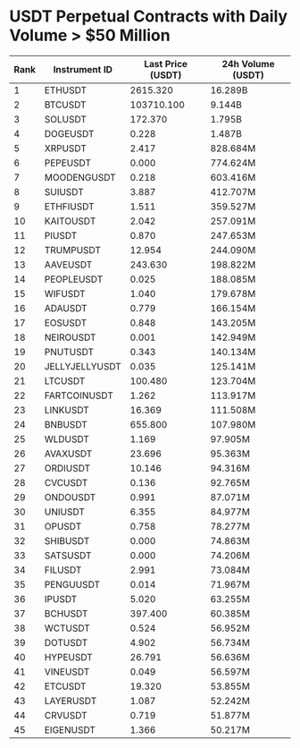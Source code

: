 # USDT Perpetual Contracts with Daily Volume > $50 Million

| Rank | Instrument ID | Last Price (USDT) | 24h Volume (USDT) |
|------|---------------|-------------------|-------------------|
| 1 | ETHUSDT | 2615.320 | 16.289B |
| 2 | BTCUSDT | 103710.100 | 9.144B |
| 3 | SOLUSDT | 172.370 | 1.795B |
| 4 | DOGEUSDT | 0.228 | 1.487B |
| 5 | XRPUSDT | 2.417 | 828.684M |
| 6 | PEPEUSDT | 0.000 | 774.624M |
| 7 | MOODENGUSDT | 0.218 | 603.416M |
| 8 | SUIUSDT | 3.887 | 412.707M |
| 9 | ETHFIUSDT | 1.511 | 359.527M |
| 10 | KAITOUSDT | 2.042 | 257.091M |
| 11 | PIUSDT | 0.870 | 247.653M |
| 12 | TRUMPUSDT | 12.954 | 244.090M |
| 13 | AAVEUSDT | 243.630 | 198.822M |
| 14 | PEOPLEUSDT | 0.025 | 188.085M |
| 15 | WIFUSDT | 1.040 | 179.678M |
| 16 | ADAUSDT | 0.779 | 166.154M |
| 17 | EOSUSDT | 0.848 | 143.205M |
| 18 | NEIROUSDT | 0.001 | 142.949M |
| 19 | PNUTUSDT | 0.343 | 140.134M |
| 20 | JELLYJELLYUSDT | 0.035 | 125.141M |
| 21 | LTCUSDT | 100.480 | 123.704M |
| 22 | FARTCOINUSDT | 1.262 | 113.917M |
| 23 | LINKUSDT | 16.369 | 111.508M |
| 24 | BNBUSDT | 655.800 | 107.980M |
| 25 | WLDUSDT | 1.169 | 97.905M |
| 26 | AVAXUSDT | 23.696 | 95.363M |
| 27 | ORDIUSDT | 10.146 | 94.316M |
| 28 | CVCUSDT | 0.136 | 92.765M |
| 29 | ONDOUSDT | 0.991 | 87.071M |
| 30 | UNIUSDT | 6.355 | 84.977M |
| 31 | OPUSDT | 0.758 | 78.277M |
| 32 | SHIBUSDT | 0.000 | 74.863M |
| 33 | SATSUSDT | 0.000 | 74.206M |
| 34 | FILUSDT | 2.991 | 73.084M |
| 35 | PENGUUSDT | 0.014 | 71.967M |
| 36 | IPUSDT | 5.020 | 63.255M |
| 37 | BCHUSDT | 397.400 | 60.385M |
| 38 | WCTUSDT | 0.524 | 56.952M |
| 39 | DOTUSDT | 4.902 | 56.734M |
| 40 | HYPEUSDT | 26.791 | 56.636M |
| 41 | VINEUSDT | 0.049 | 56.597M |
| 42 | ETCUSDT | 19.320 | 53.855M |
| 43 | LAYERUSDT | 1.087 | 52.242M |
| 44 | CRVUSDT | 0.719 | 51.877M |
| 45 | EIGENUSDT | 1.366 | 50.217M |
